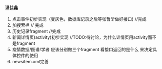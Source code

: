 #### 温佳鑫

  1. 点击事件初步实现（变灰色，数据库记录之后等张哲昕做好接口) //完成
  2. 加搜索栏 // 完成
  3. 历史记录fragment //完成
  4. 新闻详情页(activity)初步实现 //TODO:待讨论，为什么详情页用activity而不是fragment
  5. 疫情数据/图谱/学者 应该分别做三个fragment 看接口返回的是什么 来决定具体控件的使用
  6. newsitem.xml完善

   



​		







